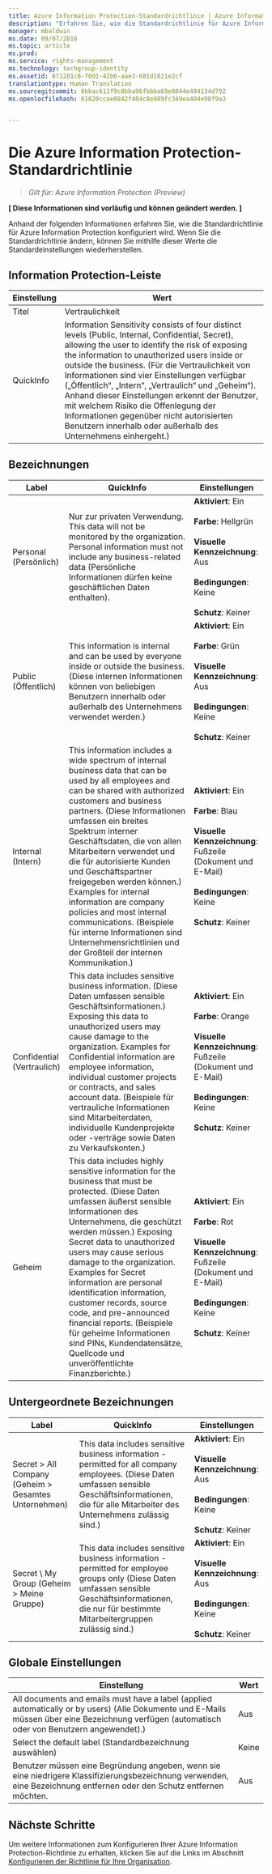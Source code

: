 ```yaml
---
title: Azure Information Protection-Standardrichtlinie | Azure Information Protection
description: "Erfahren Sie, wie die Standardrichtlinie für Azure Information Protection konfiguriert wird. Wenn Sie die Standardrichtlinie ändern, können Sie mithilfe dieser Werte die Standardeinstellungen wiederherstellen."
manager: mbaldwin
ms.date: 09/07/2016
ms.topic: article
ms.prod: 
ms.service: rights-management
ms.technology: techgroup-identity
ms.assetid: 671281c8-f0d1-42b6-aae3-681d1821e2cf
translationtype: Human Translation
ms.sourcegitcommit: 6bbac611f9c8bba96fbbba69e8044e494134d792
ms.openlocfilehash: 61020ccae0842f404c8e989fc349ea404e98f9a3


---
```


# Die Azure Information Protection-Standardrichtlinie

>*Gilt für: Azure Information Protection (Preview)*

**[ Diese Informationen sind vorläufig und können geändert werden. ]**

Anhand der folgenden Informationen erfahren Sie, wie die Standardrichtlinie für Azure Information Protection konfiguriert wird. Wenn Sie die Standardrichtlinie ändern, können Sie mithilfe dieser Werte die Standardeinstellungen wiederherstellen.

## Information Protection-Leiste

|Einstellung|Wert|
|-------------------------------|---------------------------|
|Titel|Vertraulichkeit|
|QuickInfo|Information Sensitivity consists of four distinct levels (Public, Internal, Confidential, Secret), allowing the user to identify the risk of exposing the information to unauthorized users inside or outside the business. (Für die Vertraulichkeit von Informationen sind vier Einstellungen verfügbar („Öffentlich“, „Intern“, „Vertraulich“ und „Geheim“). Anhand dieser Einstellungen erkennt der Benutzer, mit welchem Risiko die Offenlegung der Informationen gegenüber nicht autorisierten Benutzern innerhalb oder außerhalb des Unternehmens einhergeht.)|

## Bezeichnungen

|Label|QuickInfo|Einstellungen|
|-------------------------------|---------------------------|-----------------|
|Personal (Persönlich)|Nur zur privaten Verwendung. This data will not be monitored by the organization. Personal information must not include any business-related data (Persönliche Informationen dürfen keine geschäftlichen Daten enthalten).|**Aktiviert**: Ein <br /><br />**Farbe**: Hellgrün<br /><br />**Visuelle Kennzeichnung**: Aus <br /><br />**Bedingungen**: Keine<br /><br />**Schutz**: Keiner|
|Public (Öffentlich)|This information is internal and can be used by everyone inside or outside the business. (Diese internen Informationen können von beliebigen Benutzern innerhalb oder außerhalb des Unternehmens verwendet werden.)|**Aktiviert**: Ein <br /><br />**Farbe**: Grün<br /><br />**Visuelle Kennzeichnung**: Aus<br /><br />**Bedingungen**: Keine<br /><br />**Schutz**: Keiner|
|Internal (Intern)|This information includes a wide spectrum of internal business data that can be used by all employees and can be shared with authorized customers and business partners. (Diese Informationen umfassen ein breites Spektrum interner Geschäftsdaten, die von allen Mitarbeitern verwendet und die für autorisierte Kunden und Geschäftspartner freigegeben werden können.) Examples for internal information are company policies and most internal communications. (Beispiele für interne Informationen sind Unternehmensrichtlinien und der Großteil der internen Kommunikation.)|**Aktiviert**: Ein <br /><br />**Farbe**: Blau <br /><br />**Visuelle Kennzeichnung**: Fußzeile (Dokument und E-Mail)<br /><br />**Bedingungen**: Keine<br /><br />**Schutz**: Keiner|
|Confidential (Vertraulich)|This data includes sensitive business information. (Diese Daten umfassen sensible Geschäftsinformationen.) Exposing this data to unauthorized users may cause damage to the organization. Examples for Confidential information are employee information, individual customer projects or contracts, and sales account data. (Beispiele für vertrauliche Informationen sind Mitarbeiterdaten, individuelle Kundenprojekte oder -verträge sowie Daten zu Verkaufskonten.)|**Aktiviert**: Ein <br /><br />**Farbe**: Orange<br /><br />**Visuelle Kennzeichnung**: Fußzeile (Dokument und E-Mail)<br /><br />**Bedingungen**: Keine<br /><br />**Schutz**: Keiner|
|Geheim|This data includes highly sensitive information for the business that must be protected. (Diese Daten umfassen äußerst sensible Informationen des Unternehmens, die geschützt werden müssen.) Exposing Secret data to unauthorized users may cause serious damage to the organization. Examples for Secret information are personal identification information, customer records, source code, and pre-announced financial reports. (Beispiele für geheime Informationen sind PINs, Kundendatensätze, Quellcode und unveröffentlichte Finanzberichte.)|**Aktiviert**: Ein <br /><br />**Farbe**: Rot<br /><br />**Visuelle Kennzeichnung**: Fußzeile (Dokument und E-Mail)<br /><br />**Bedingungen**: Keine<br /><br />**Schutz**: Keiner|

## Untergeordnete Bezeichnungen

|Label|QuickInfo|Einstellungen|
|-------------------------------|---------------------------|-----------------|
|Secret > All Company (Geheim > Gesamtes Unternehmen)|This data includes sensitive business information - permitted for all company employees. (Diese Daten umfassen sensible Geschäftsinformationen, die für alle Mitarbeiter des Unternehmens zulässig sind.)|**Aktiviert**: Ein <br /><br />**Visuelle Kennzeichnung**: Aus<br /><br />**Bedingungen**: Keine<br /><br />**Schutz**: Keiner|
|Secret \ My Group (Geheim > Meine Gruppe)|This data includes sensitive business information - permitted for employee groups only (Diese Daten umfassen sensible Geschäftsinformationen, die nur für bestimmte Mitarbeitergruppen zulässig sind.)|**Aktiviert**: Ein <br /><br />**Visuelle Kennzeichnung**: Aus<br /><br />**Bedingungen**: Keine<br /><br />**Schutz**: Keiner|

## Globale Einstellungen

|Einstellung|Wert|
|-------------------------------|---------------------------|
|All documents and emails must have a label (applied automatically or by users) (Alle Dokumente und E-Mails müssen über eine Bezeichnung verfügen (automatisch oder von Benutzern angewendet).)|Aus|
|Select the default label (Standardbezeichnung auswählen)|Keine|
|Benutzer müssen eine Begründung angeben, wenn sie eine niedrigere Klassifizierungsbezeichnung verwenden, eine Bezeichnung entfernen oder den Schutz entfernen möchten.|Aus|


## Nächste Schritte

Um weitere Informationen zum Konfigurieren Ihrer Azure Information Protection-Richtlinie zu erhalten, klicken Sie auf die Links im Abschnitt [Konfigurieren der Richtlinie für Ihre Organisation](configure-policy.md#configuring-your-organization-s-policy). 



<!--HONumber=Sep16_HO1-->


